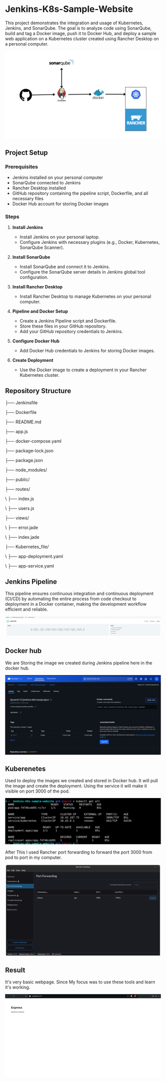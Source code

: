 # Jenkins-K8s-Sample-Website

This project demonstrates the integration and usage of Kubernetes, Jenkins, and SonarQube. The goal is to analyze code using SonarQube, build and tag a Docker image, push it to Docker Hub, and deploy a sample web application on a Kubernetes cluster created using Rancher Desktop on a personal computer.

![Working diagram](images/project-flowchart.png)

## Project Setup

### Prerequisites
- Jenkins installed on your personal computer
- SonarQube connected to Jenkins
- Rancher Desktop installed
- GitHub repository containing the pipeline script, Dockerfile, and all necessary files
- Docker Hub account for storing Docker images

### Steps

1. **Install Jenkins**
   - Install Jenkins on your personal laptop.
   - Configure Jenkins with necessary plugins (e.g., Docker, Kubernetes, SonarQube Scanner).

2. **Install SonarQube**
   - Install SonarQube and connect it to Jenkins.
   - Configure the SonarQube server details in Jenkins global tool configuration.

3. **Install Rancher Desktop**
   - Install Rancher Desktop to manage Kubernetes on your personal computer.

4. **Pipeline and Docker Setup**
   - Create a Jenkins Pipeline script and Dockerfile.
   - Store these files in your GitHub repository.
   - Add your GitHub repository credentials to Jenkins.

5. **Configure Docker Hub**
   - Add Docker Hub credentials to Jenkins for storing Docker images.

6. **Create Deployment**
   - Use the Docker image to create a deployment in your Rancher Kubernetes cluster.

## Repository Structure

├── Jenkinsfile

├── Dockerfile

├── README.md

├── app.js

├── docker-compose.yaml

├── package-lock.json

├── package.json

├── node_modules/

├── public/

├── routes/

\  ├── index.js

\   ├── users.js

├── views/

\   ├── error.jade
   
\   ├── index.jade
   
├── Kubernetes_file/

 \  ├── app-deployment.yaml
   
 \  ├── app-service.yaml

## Jenkins Pipeline

This pipeline ensures continuous integration and continuous deployment (CI/CD) by automating the entire process from code checkout to deployment in a Docker container, making the development workflow efficient and reliable.


![Jenkins Pipeline run](images/Jenkins_pipeline_run.png)

## Docker hub

We are Storing the image we created during Jenkins pipeline here in the docker hub.

![Docker Hub storage](images/Docker-hub_images.png)

## Kuberenetes 

Used to deploy the images we created and stored in Docker hub. It will pull the image and create the deployment. Using the service it will make it visible on port 3000 of the pod.

![Kuberenetes Status](images/K8s_status.png)

After This I used Rancher port forwarding to forward the port 3000 from pod to port in my computer.

![Port Forwarder](images/port_forwarding.png)

## Result

It's very basic webpage. Since My focus was to use these tools and learn it's working.

![Result](images/Webpage.png)

